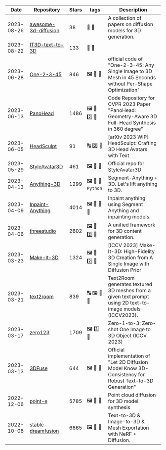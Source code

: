 | Date | Repository | Stars | tags |  Description  |
|------------|---------|-------|-------------|-------------|
| 2023-08-26 | [awesome-3d-diffusion](https://github.com/cwchenwang/awesome-3d-diffusion) | 38 | 📝 🧊  | A collection of papers on diffusion models for 3D generation. |
| 2023-08-22 | [IT3D-text-to-3D](https://github.com/buaacyw/IT3D-text-to-3D) | 133 | 🚌 🧊  |  |
| 2023-06-28 | [One-2-3-45](https://github.com/One-2-3-45/One-2-3-45) | 846 | 🖼️ 🚌 🧊  | official code of "One-2-3-45: Any Single Image to 3D Mesh in 45 Seconds without Per-Shape Optimization" |
| 2023-06-13 | [PanoHead](https://github.com/SizheAn/PanoHead) | 1486 | 🖼️ 🚌 2️⃣ 🧊  | Code Repository for CVPR 2023 Paper "PanoHead: Geometry-Aware 3D Full-Head Synthesis in 360 degree" |
| 2023-06-05 | [HeadSculpt](https://github.com/BrandonHanx/HeadSculpt) | 91 | 🔠 2️⃣ 🧊  | [arXiv 2023 WIP] HeadSculpt: Crafting 3D Head Avatars with Text |
| 2023-05-29 | [StyleAvatar3D](https://github.com/icoz69/StyleAvatar3D) | 461 | 🖼️ 📝 🧊  | Official repo for StyleAvatar3D |
| 2023-04-13 | [Anything-3D](https://github.com/Anything-of-anything/Anything-3D) | 1299 | 🖼️ 🔨 🧊 `Python`  | Segment-Anything + 3D. Let's lift anything to 3D. |
| 2023-04-09 | [Inpaint-Anything](https://github.com/geekyutao/Inpaint-Anything) | 4014 | 🖼️ 🎥 🚌 🧊  | Inpaint anything using Segment Anything and inpainting models. |
| 2023-04-06 | [threestudio](https://github.com/threestudio-project/threestudio) | 2602 | 🖼️ 🚌 2️⃣ 🧊  | A unified framework for 3D content generation. |
| 2023-03-23 | [Make-It-3D](https://github.com/junshutang/Make-It-3D) | 1324 | 🖼️ 🚌 2️⃣ 🧊  | [ICCV 2023] Make-It-3D: High-Fidelity 3D Creation from A Single Image with Diffusion Prior |
| 2023-03-21 | [text2room](https://github.com/lukasHoel/text2room) | 839 | 🔠 🖼️ 🚌 🧊  | Text2Room generates textured 3D meshes from a given text prompt using 2D text-to-image models (ICCV2023). |
| 2023-03-17 | [zero123](https://github.com/cvlab-columbia/zero123) | 1709 | 🖼️ 2️⃣ 🧊  | Zero-1-to-3: Zero-shot One Image to 3D Object (ICCV 2023) |
| 2023-03-13 | [3DFuse](https://github.com/KU-CVLAB/3DFuse) | 644 | 🖼️ 🚌 🧊  | Official implementation of "Let 2D Diffusion Model Know 3D-Consistency for Robust Text-to-3D Generation" |
| 2022-12-06 | [point-e](https://github.com/openai/point-e) | 5785 | 🖼️ 🚌 🧊  | Point cloud diffusion for 3D model synthesis |
| 2022-10-06 | [stable-dreamfusion](https://github.com/ashawkey/stable-dreamfusion) | 6665 | 🖼️ 🚌 🧊  | Text-to-3D & Image-to-3D & Mesh Exportation with NeRF + Diffusion. |
